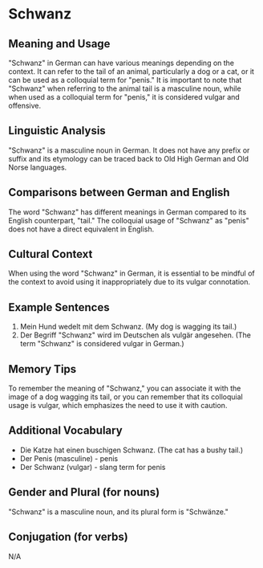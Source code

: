 # Schwanz
## Meaning and Usage
"Schwanz" in German can have various meanings depending on the context. It can refer to the tail of an animal, particularly a dog or a cat, or it can be used as a colloquial term for "penis." It is important to note that "Schwanz" when referring to the animal tail is a masculine noun, while when used as a colloquial term for "penis," it is considered vulgar and offensive.

## Linguistic Analysis
"Schwanz" is a masculine noun in German. It does not have any prefix or suffix and its etymology can be traced back to Old High German and Old Norse languages.

## Comparisons between German and English
The word "Schwanz" has different meanings in German compared to its English counterpart, "tail." The colloquial usage of "Schwanz" as "penis" does not have a direct equivalent in English.

## Cultural Context
When using the word "Schwanz" in German, it is essential to be mindful of the context to avoid using it inappropriately due to its vulgar connotation.

## Example Sentences
1. Mein Hund wedelt mit dem Schwanz. (My dog is wagging its tail.)
2. Der Begriff "Schwanz" wird im Deutschen als vulgär angesehen. (The term "Schwanz" is considered vulgar in German.)

## Memory Tips
To remember the meaning of "Schwanz," you can associate it with the image of a dog wagging its tail, or you can remember that its colloquial usage is vulgar, which emphasizes the need to use it with caution.

## Additional Vocabulary
- Die Katze hat einen buschigen Schwanz. (The cat has a bushy tail.)
- Der Penis (masculine) - penis
- Der Schwanz (vulgar) - slang term for penis

## Gender and Plural (for nouns)
"Schwanz" is a masculine noun, and its plural form is "Schwänze."

## Conjugation (for verbs)
N/A